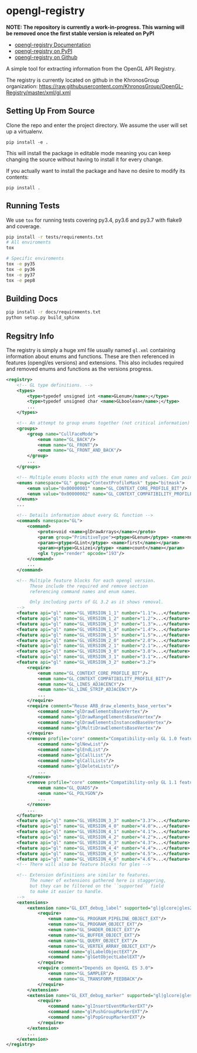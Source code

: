 
# opengl-registry

**NOTE: The repository is currently a work-in-progress. This warning
will be removed once the first stable version is releated on PyPI**

* [opengl-registry Documentation](https://opengl-registry.readthedocs.io)
* [opengl-registry on PyPI](https://pypi.org/project/opengl-registry)
* [opengl-registry on Github](https://github.com/moderngl/opengl-registry)

A simple tool for extracting information from the OpenGL API Registry.

The registry is currently located on github in the KhronosGroup organization:
https://raw.githubusercontent.com/KhronosGroup/OpenGL-Registry/master/xml/gl.xml

## Setting Up From Source

Clone the repo and enter the project directory.
We assume the user will set up a virtualenv.

```
pip install -e .
```

This will install the package in editable mode
meaning you can keep changing the source without
having to install it for every change.

If you actually want to install the package and have
no desire to modify its contents:

```
pip install .
```

## Running Tests

We use `tox` for running tests covering py3.4, py3.6 and py3.7 with flake9 and coverage.

```sh
pip install -r tests/requirements.txt
# All enviroments
tox

# Specific enviroments
tox -e py35
tox -e py36
tox -e py37
tox -e pep8
```

## Building Docs

```sh
pip install -r docs/requirements.txt
python setup.py build_sphinx
```

## Regsitry Info

The registry is simply a huge xml file usually named `gl.xml` containing
information about enums and functions. These are then referenced in
features (opengl/es versions) and extensions. This also includes
required and removed enums and functions as the versions progress.

```xml
<registry>
    <!-- GL type definitions. -->
    <types>
        <type>typedef unsigned int <name>GLenum</name>;</type>
        <type>typedef unsigned char <name>GLboolean</name>;</type>
        ...
    </types>

    <!-- An attempt to group enums together (not critical information) -->
    <groups>
        <group name="CullFaceMode">
            <enum name="GL_BACK"/>
            <enum name="GL_FRONT"/>
            <enum name="GL_FRONT_AND_BACK"/>
        </group>
        ...
    </groups>

    <!-- Multiple enums blocks with the enum names and values. Can point to a group -->
    <enums namespace="GL" group="ContextProfileMask" type="bitmask">
        <enum value="0x00000001" name="GL_CONTEXT_CORE_PROFILE_BIT"/>
        <enum value="0x00000002" name="GL_CONTEXT_COMPATIBILITY_PROFILE_BIT"/>
    </enums>
    ...

    <!-- Details information about every GL function -->
    <commands namespace="GL">
        <command>
            <proto>void <name>glDrawArrays</name></proto>
            <param group="PrimitiveType"><ptype>GLenum</ptype> <name>mode</name></param>
            <param><ptype>GLint</ptype> <name>first</name></param>
            <param><ptype>GLsizei</ptype> <name>count</name></param>
            <glx type="render" opcode="193"/>
        </command>
        ...
    </command>

    <!-- Multiple feature blocks for each opengl version.
         These include the required and remove section
         referencing command names and enum names.

         Only including parts of GL 3.2 as it shows removal.
    -->
    <feature api="gl" name="GL_VERSION_1_1" number="1.1">...</feature>
    <feature api="gl" name="GL_VERSION_1_2" number="1.2">...</feature>
    <feature api="gl" name="GL_VERSION_1_3" number="1.3">...</feature>
    <feature api="gl" name="GL_VERSION_1_4" number="1.4">...</feature>
    <feature api="gl" name="GL_VERSION_1_5" number="1.5">...</feature>
    <feature api="gl" name="GL_VERSION_2_0" number="2.0">...</feature>
    <feature api="gl" name="GL_VERSION_2_1" number="2.1">...</feature>
    <feature api="gl" name="GL_VERSION_3_0" number="3.0">...</feature>
    <feature api="gl" name="GL_VERSION_3_1" number="3.1">...</feature>
    <feature api="gl" name="GL_VERSION_3_2" number="3.2">
        <require>
            <enum name="GL_CONTEXT_CORE_PROFILE_BIT"/>
            <enum name="GL_CONTEXT_COMPATIBILITY_PROFILE_BIT"/>
            <enum name="GL_LINES_ADJACENCY"/>
            <enum name="GL_LINE_STRIP_ADJACENCY"/>
            ...
        </require>
        <require comment="Reuse ARB_draw_elements_base_vertex">
            <command name="glDrawElementsBaseVertex"/>
            <command name="glDrawRangeElementsBaseVertex"/>
            <command name="glDrawElementsInstancedBaseVertex"/>
            <command name="glMultiDrawElementsBaseVertex"/>
        </require>
        <remove profile="core" comment="Compatibility-only GL 1.0 features removed from GL 3.2">
            <command name="glNewList"/>
            <command name="glEndList"/>
            <command name="glCallList"/>
            <command name="glCallLists"/>
            <command name="glDeleteLists"/>
            ...
        </remove>
        <remove profile="core" comment="Compatibility-only GL 1.1 features removed from GL 3.2">
            <enum name="GL_QUADS"/>
            <enum name="GL_POLYGON"/>
            ...
        </remove>
        ...
    </feature>
    <feature api="gl" name="GL_VERSION_3_3" number="3.3">...</feature>
    <feature api="gl" name="GL_VERSION_4_0" number="4.0">...</feature>
    <feature api="gl" name="GL_VERSION_4_1" number="4.1">...</feature>
    <feature api="gl" name="GL_VERSION_4_2" number="4.2">...</feature>
    <feature api="gl" name="GL_VERSION_4_3" number="4.3">...</feature>
    <feature api="gl" name="GL_VERSION_4_4" number="4.4">...</feature>
    <feature api="gl" name="GL_VERSION_4_5" number="4.5">...</feature>
    <feature api="gl" name="GL_VERSION_4_6" number="4.6">...</feature>
    <!-- There will also be feature blocks for gles -->

    <!-- Extension definitions are similar to features.
         The numer of extensions gathered here is staggering,
         but they can be filtered on the ``supported`` field
         to make it easier to handle.
    -->
    <extensions>
        <extension name="GL_EXT_debug_label" supported="gl|glcore|gles2">
            <require>
                <enum name="GL_PROGRAM_PIPELINE_OBJECT_EXT"/>
                <enum name="GL_PROGRAM_OBJECT_EXT"/>
                <enum name="GL_SHADER_OBJECT_EXT"/>
                <enum name="GL_BUFFER_OBJECT_EXT"/>
                <enum name="GL_QUERY_OBJECT_EXT"/>
                <enum name="GL_VERTEX_ARRAY_OBJECT_EXT"/>
                <command name="glLabelObjectEXT"/>
                <command name="glGetObjectLabelEXT"/>
            </require>
            <require comment="Depends on OpenGL ES 3.0">
                <enum name="GL_SAMPLER"/>
                <enum name="GL_TRANSFORM_FEEDBACK"/>
            </require>
        </extension>
        <extension name="GL_EXT_debug_marker" supported="gl|glcore|gles1|gles2">
            <require>
                <command name="glInsertEventMarkerEXT"/>
                <command name="glPushGroupMarkerEXT"/>
                <command name="glPopGroupMarkerEXT"/>
            </require>
        </extension>
        ...
    </extension>
</registry>
